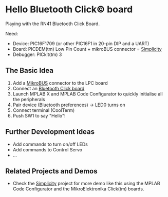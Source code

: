 # Hello Bluetooth Click© board

Playing with the RN41 Bluetooth Click Board.

Need:

* Device: PIC16F1709 (or other PIC16F1 in 20-pin DIP and a UART)
* Board: PICDEM(tm) Low Pin Count + mikroBUS connector = [Simplicity](https://github.com/luciodj/Simplicity) 
* Debugger: PICkit(tm) 3

## The Basic Idea
1. Add a [MikroBUS](http://www.mikroe.com/mikrobus/) connector to the LPC board 
2. Connect an [Bluetooth Click board](http://www.mikroe.com/click/bluetooth//) 
3. Launch MPLAB X and MPLAB Code Configurator to quickly initialise all the peripherals
4. Pair device (Bluetooth preferences) -> LED0 turns on
5. Connect terminal (CoolTerm) 
6. Push SW1 to say "Hello"!


## Further Development Ideas
* Add commands to turn on/off LEDs
* Add commands to Control Servo 
* ...

## Related Projects and Demos

* Check the [Simplicity](https://github.com/luciodj/Simplicity) project for more demo like this using the MPLAB Code Configurator and the MikroElektronika Click(tm) boards.
